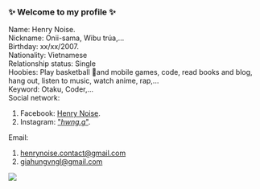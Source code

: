### ✨ Welcome to my profile ✨

Name: Henry Noise.  
Nickname: Onii-sama, Wibu trúa,...  
Birthday: xx/xx/2007.  
Nationality: Vietnamese  
Relationship status: Single  
Hoobies: Play basketball 🏀and mobile games, code, read books and blog, hang out, listen to music, watch anime, rap,...   
Keyword: Otaku, Coder,...  
Social network:  
1. Facebook: [Henry Noise](https://www.facebook.com/henry.so.noise).  
2. Instagram: ["_hwng.g_"](https://www.instagram.com/_hwng.g_).  
  
Email: 
1. henrynoise.contact@gmail.com  
2. giahungvngl@gmail.com  


![](https://komarev.com/ghpvc/?username=your-github-username&color=000000)
